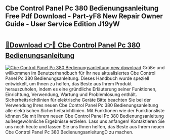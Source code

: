 ## Cbe Control Panel Pc 380 Bedienungsanleitung Free Pdf Download - Part-yF8 New Repair Owner Guide - User Service Edition J19yW

# <h2><a href="http://df3ozm.blite.top/?on=Cbe+Control+Panel+Pc+380+Bedienungsanleitung">🔗Download 👉🔴 Cbe Control Panel Pc 380 Bedienungsanleitung</a></h2>

[![Cbe Control Panel Pc 380 Bedienungsanleitung new download](https://i.imgur.com/lujVjoI.png)](http://df3ozm.blite.top/?on=Cbe+Control+Panel+Pc+380+Bedienungsanleitung)
Grüße und willkommen im Benutzerhandbuch für Ihr neu aktualisiertes Cbe Control Panel Pc 380 Bedienungsanleitung. Dieses Handbuch wurde speziell entwickelt, um Ihnen zu helfen, das Beste aus Ihrem Produkt herauszuholen, indem es eine gründliche Erläuterung seiner Funktionen, Einrichtung, Verwendung, Wartung und Problemlösung enthält. Sicherheitsrichtlinien für elektrische Geräte Bitte beachten Sie bei der Verwendung Ihres neuen Cbe Control Panel Pc 380 Bedienungsanleitung alle elektrischen Sicherheitsrichtlinien. Mit Funktionen wie der Funktionsliste können Sie mit Ihrem neuen Cbe Control Panel Pc 380 Bedienungsanleitung außergewöhnliche Ergebnisse erzielen. Lass uns anfangen! Kontaktieren Sie uns noch heute und lassen Sie uns Ihnen helfen, das Beste aus Ihrem neuen Cbe Control Panel Pc 380 BedienungsanleitungD zu machen.
